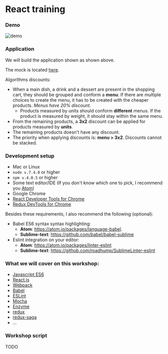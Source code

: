 # React training

### Demo

![demo](https://github.com/rarguelloF/react-training/blob/master/demo.gif)

### Application

We will build the application shown as shown above.

The mock is located [here](https://github.com/rarguelloF/react-training/blob/master/design/index.html).

Algorithms discounts:
- When a main dish, a drink and a dessert are present in the shopping cart, they should be grouped and conform a **menu**. If there are multiple choices to create the menu, it has to be created with the cheaper products. *Menus have 20% discount*.
    - Products measured by units should conform **different** menus. If the product is measured by weight, it should stay within the same menu.
- From the remaining products, a **3x2** discount can be applied for products measured by **units**.
- The remaining products doesn't have any discount.
- The priority when applying discounts is: **menu > 3x2**. Discounts cannot be stacked.

### Development setup

- Mac or Linux
- `node v.7.4.0` or higher
- `npm v.4.0.5` or higher
- Some text editor/IDE (If you don't know which one to pick, I recommend you [Atom](https://atom.io/))
- Google Chrome
- [React Developer Tools for Chrome](https://chrome.google.com/webstore/detail/react-developer-tools/fmkadmapgofadopljbjfkapdkoienihi)
- [Redux DevTools for Chrome](https://chrome.google.com/webstore/detail/redux-devtools/lmhkpmbekcpmknklioeibfkpmmfibljd)

Besides these requirements, I also recommend the following (optional):
- Babel ES6 syntax syntax highlighting:
    - **Atom**: https://atom.io/packages/language-babel.
    - **Sublime-text**: https://github.com/babel/babel-sublime
- Eslint integration on your editor:
    -  **Atom**: https://atom.io/packages/linter-eslint
    -  **Sublime-text**: https://github.com/roadhump/SublimeLinter-eslint

### What we will cover on this workshop:

- [Javascript ES6](http://es6-features.org/)
- [React.js](https://facebook.github.io/react/)
- [Webpack](https://webpack.js.org/)
- [Babel](https://babeljs.io/)
- [ESLint](http://eslint.org/)
- [Mocha](https://mochajs.org/)
- [Enzyme](http://airbnb.io/enzyme/)
- [redux](http://redux.js.org/)
- [redux-saga](https://redux-saga.github.io/redux-saga/)
- ...

### Workshop script

TODO
